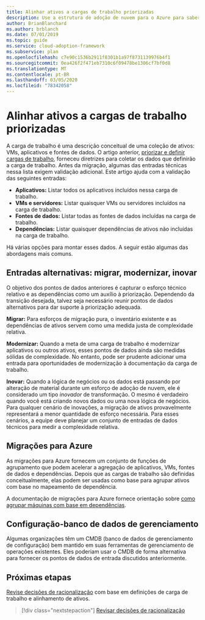 ```yaml
---
title: Alinhar ativos a cargas de trabalho priorizadas
description: Use a estrutura de adoção de nuvem para o Azure para saber como alinhar ativos às suas cargas de trabalho priorizadas.
author: BrianBlanchard
ms.author: brblanch
ms.date: 07/01/2019
ms.topic: guide
ms.service: cloud-adoption-framework
ms.subservice: plan
ms.openlocfilehash: c7e90c1536b2911f8301b1a97f8731139976b4f1
ms.sourcegitcommit: 0ea426f2f471eb7310c6f09478be1306cf7bf0d8
ms.translationtype: MT
ms.contentlocale: pt-BR
ms.lasthandoff: 03/05/2020
ms.locfileid: "78342058"
---
```

# <a name="align-assets-to-prioritized-workloads"></a>Alinhar ativos a cargas de trabalho priorizadas

A carga de trabalho é uma descrição conceitual de uma coleção de ativos: VMs, aplicativos e fontes de dados. O artigo anterior, [priorizar e definir cargas de trabalho](./workloads.md), forneceu diretrizes para coletar os dados que definirão a carga de trabalho. Antes da migração, algumas das entradas técnicas nessa lista exigem validação adicional. Este artigo ajuda com a validação das seguintes entradas:

- **Aplicativos:** Listar todos os aplicativos incluídos nessa carga de trabalho.
- **VMs e servidores:** Listar quaisquer VMs ou servidores incluídos na carga de trabalho.
- **Fontes de dados:** Listar todas as fontes de dados incluídas na carga de trabalho.
- **Dependências:** Listar quaisquer dependências de ativos não incluídas na carga de trabalho.

Há várias opções para montar esses dados. A seguir estão algumas das abordagens mais comuns.

## <a name="alternative-inputs-migrate-modernize-innovate"></a>Entradas alternativas: migrar, modernizar, inovar

O objetivo dos pontos de dados anteriores é capturar o esforço técnico relativo e as dependências como um auxílio à priorização. Dependendo da transição desejada, talvez seja necessário reunir pontos de dados alternativos para dar suporte à priorização adequada.

**Migrar:** Para esforços de migração pura, o inventário existente e as dependências de ativos servem como uma medida justa de complexidade relativa.

**Modernizar:** Quando a meta de uma carga de trabalho é modernizar aplicativos ou outros ativos, esses pontos de dados ainda são medidas sólidas de complexidade. No entanto, pode ser prudente adicionar uma entrada para oportunidades de modernização à documentação da carga de trabalho.

**Inovar:** Quando a lógica de negócios ou os dados está passando por alteração de material durante um esforço de adoção de nuvem, ele é considerado um tipo *inovador* de transformação. O mesmo é verdadeiro quando você está criando novos dados ou uma nova lógica de negócios. Para qualquer cenário de inovações, a migração de ativos provavelmente representará a menor quantidade de esforço necessária. Para esses cenários, a equipe deve planejar um conjunto de entradas de dados técnicos para medir a complexidade relativa.

## <a name="azure-migrate"></a>Migrações para Azure

As migrações para Azure fornecem um conjunto de funções de agrupamento que podem acelerar a agregação de aplicativos, VMs, fontes de dados e dependências. Depois que as cargas de trabalho são definidas conceitualmente, elas podem ser usadas como base para agrupar ativos com base no mapeamento de dependência.

A documentação de migrações para Azure fornece orientação sobre [como agrupar máquinas com base em dependências](https://docs.microsoft.com/azure/migrate/how-to-create-group-machine-dependencies).

## <a name="configuration-management-database"></a>Configuração-banco de dados de gerenciamento

Algumas organizações têm um CMDB (banco de dados de gerenciamento de configuração) bem mantido em suas ferramentas de gerenciamento de operações existentes. Eles poderiam usar o CMDB de forma alternativa para fornecer os pontos de dados de entrada discutidos anteriormente.

## <a name="next-steps"></a>Próximas etapas

[Revise decisões de racionalização](./review-rationalization.md) com base em definições de carga de trabalho e alinhamento de ativos.

> [!div class="nextstepaction"]
> [Revisar decisões de racionalização](./review-rationalization.md)
